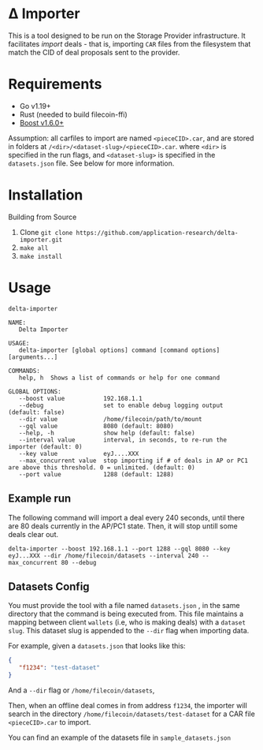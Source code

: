 # Δ Importer
This is a tool designed to be run on the Storage Provider infrastructure. It facilitates *import* deals - that is, importing `CAR` files from the filesystem that match the CID of deal proposals sent to the provider.

# Requirements
- Go v1.19+
- Rust (needed to build filecoin-ffi)
- [Boost v1.6.0+](https://github.com/filecoin-project/boost)

Assumption: all carfiles to import are named `<pieceCID>.car`, and are stored in folders at `/<dir>/<dataset-slug>/<pieceCID>.car`.
where `<dir>` is specified in the run flags, and `<dataset-slug>` is specified in the `datasets.json` file. See below for more information.

# Installation

Building from Source
1. Clone `git clone https://github.com/application-research/delta-importer.git` 
2. `make all`
3. `make install`


# Usage

`delta-importer`

```
NAME:
   Delta Importer 

USAGE:
   delta-importer [global options] command [command options] [arguments...]

COMMANDS:
   help, h  Shows a list of commands or help for one command

GLOBAL OPTIONS:
   --boost value           192.168.1.1
   --debug                 set to enable debug logging output (default: false)
   --dir value             /home/filecoin/path/to/mount
   --gql value             8080 (default: 8080)
   --help, -h              show help (default: false)
   --interval value        interval, in seconds, to re-run the importer (default: 0)
   --key value             eyJ....XXX
   --max_concurrent value  stop importing if # of deals in AP or PC1 are above this threshold. 0 = unlimited. (default: 0)
   --port value            1288 (default: 1288)
```

## Example run
The following command will import a deal every 240 seconds, until there are 80 deals currently in the AP/PC1 state. Then, it will stop untill some deals clear out. 

`delta-importer --boost 192.168.1.1 --port 1288 --gql 8080 --key eyJ...XXX --dir /home/filecoin/datasets --interval 240 --max_concurrent 80 --debug`


## Datasets Config
You must provide the tool with a file named `datasets.json` , in the same directory that the command is being executed from. This file maintains a mapping between client `wallets` (i.e, who is making deals) with a `dataset slug`. This dataset slug is appended to the `--dir` flag when importing data. 

For example, given a `datasets.json` that looks like this:
```json
{
   "f1234": "test-dataset"
}
```

And a `--dir` flag or `/home/filecoin/datasets`, 

Then, when an offline deal comes in from address `f1234`, the importer will search in the directory `/home/filecoin/datasets/test-dataset` for a CAR file `<pieceCID>.car` to import. 

You can find an example of the datasets file in `sample_datasets.json`